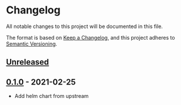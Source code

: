 # Changelog

All notable changes to this project will be documented in this file.

The format is based on [Keep a Changelog](https://keepachangelog.com/en/1.0.0/),
and this project adheres to [Semantic Versioning](https://semver.org/spec/v2.0.0.html).



## [Unreleased]

## [0.1.0] - 2021-02-25

- Add helm chart from upstream

[Unreleased]: https://github.com/giantswarm/k8s-initiator-app/compare/v0.1.0...HEAD
[0.1.0]: https://github.com/giantswarm/release-operator/releases/tag/v0.1.0